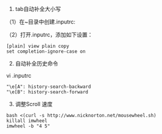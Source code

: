 1. tab自动补全大小写

（1）在~目录中创建.inputrc:

（2）打开.inputrc，添加如下设置：

```
[plain] view plain copy
set completion-ignore-case on 
```

2. 自动补全历史命令

vi .inputrc

```
"\e[A": history-search-backward
"\e[B": history-search-forward
```

3. 调整Scroll 速度

```
bash <(curl -s http://www.nicknorton.net/mousewheel.sh)
killall imwheel
imwheel -b "4 5"
```
